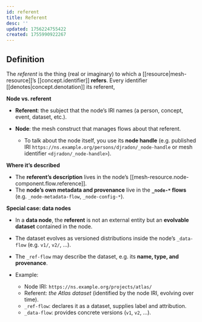 ```yaml
---
id: referent
title: Referent
desc: ''
updated: 1756224755422
created: 1755990922267
---
```


## Definition

The *referent* is the thing (real or imaginary) to which a [[resource|mesh-resource]]’s [[concept.identifier]] **refers**. Every identifier [[denotes|concept.denotation]] its referent, 

**Node vs. referent**

* **Referent**: the subject that the node’s IRI names (a person, concept, event, dataset, etc.).
* **Node**: the mesh construct that manages flows about that referent.

  * To talk about the node itself, you use its **node handle** (e.g. published IRI `https://ns.example.org/persons/djradon/_node-handle` or mesh identifier `<djradon/_node-handle>`).

**Where it’s described**

* The **referent’s description** lives in the node’s [[mesh-resource.node-component.flow.reference]].
* The **node’s own metadata and provenance** live in the **`_node-*` flows** (e.g. `_node-metadata-flow`, `_node-config-*`).

**Special case: data nodes**

* In a **data node**, the **referent** is not an external entity but an **evolvable dataset** contained in the node.
* The dataset evolves as versioned distributions inside the node’s `_data-flow` (e.g. `v1/`, `v2/`, …).
* The `_ref-flow` may describe the dataset, e.g. its **name, type, and provenance**.
* Example:

  * Node IRI: `https://ns.example.org/projects/atlas/`
  * Referent: *the Atlas dataset* (identified by the node IRI, evolving over time).
  * `_ref-flow`: declares it as a dataset, supplies label and attribution.
  * `_data-flow`: provides concrete versions (`v1`, `v2`, …).

  